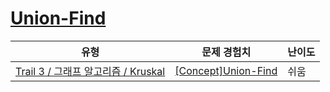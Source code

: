 # [Union-Find](https://www.codetree.ai/trails/complete/curated-cards/intro-ga-uf)

|유형|문제 경험치|난이도|
|---|---|---|
|[Trail 3 / 그래프 알고리즘 / Kruskal](https://www.codetree.ai/trail-info/novice-high/)|[[Concept]Union-Find](https://www.codetree.ai/trails/complete/curated-cards/intro-ga-uf/)|쉬움|

